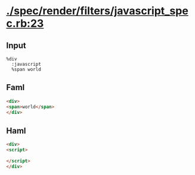 # [./spec/render/filters/javascript_spec.rb:23](../../../../spec/render/filters/javascript_spec.rb#L23)
## Input
```haml
%div
  :javascript
  %span world

```

## Faml
```html
<div>
<span>world</span>
</div>

```

## Haml
```html
<div>
<script>
  
</script>
</div>

```

